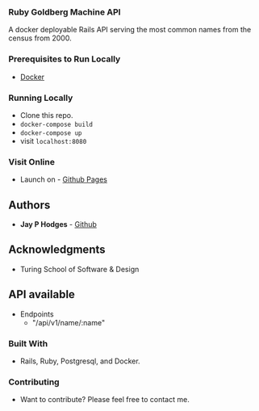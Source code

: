 ### Ruby Goldberg Machine API
 A docker deployable Rails API serving the most common names from the census from 2000.

### Prerequisites to Run Locally

  * [Docker](www.docker.com)

### Running Locally

  * Clone this repo.
  * ```docker-compose build```
  * ```docker-compose up```
  * visit ```localhost:8080```

### Visit Online

 * Launch on - [Github Pages](www.jayphodges.com)

## Authors

* **Jay P Hodges** - [Github](https://github.com/jayphodges)

## Acknowledgments

* Turing School of Software & Design

## API available

* Endpoints
  * "/api/v1/name/:name"

### Built With

 * Rails, Ruby, Postgresql, and Docker.

### Contributing

 * Want to contribute? Please feel free to contact me.
